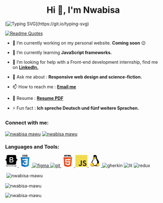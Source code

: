 <h1 align="center">Hi 👋, I'm Nwabisa</h1>

[![Typing SVG](https://readme-typing-svg.demolab.com?font=Mono&weight=900&size=40&pause=1000&color=27A6F7&background=FFFFFF00&center=true&vCenter=true&width=650&height=100&lines=Front-end+Developer.;Tech-enthusiast.;Full-time+bookworm.;Part-time+cinephile.;A+curious+cat%3F;Fan+of+simple+software.)](https://git.io/typing-svg)

[![Readme Quotes](https://quotes-github-readme.vercel.app/api?type=horizontal&theme=nord)](https://github.com/piyushsuthar/github-readme-quotes)

- 🔭 I’m currently working on my personal website. **Coming soon** :wink:

- 🌱 I’m currently learning **JavaScript frameworks.**

- 🤝 I’m looking for help with a Front-end development internship, find me on [**LinkedIn.**](https://www.linkedin.com/in/nwabisa-mawu-b21735198/)

- 💬 Ask me about : **Responsive web design and science-fiction.**

- 📫 How to reach me : [**Email me**](nwabisa.mawu@gmail.com)

- 📄 Resume : [**Resume PDF**](https://github.com/Nwabisa-Mawu/Nwabisa-Mawu/blob/main/Miss_Nwabisa%20Mawu_Resume.pdf)

- ⚡ Fun fact : **Ich spreche Deutsch und fünf weitere Sprachen.**

<h3 align="left">Connect with me:</h3>
<p align="left">
<a href="https://codepen.io/Nwabisa_94" target="blank"><img align="center" src="https://raw.githubusercontent.com/rahuldkjain/github-profile-readme-generator/master/src/images/icons/Social/codepen.svg" alt="nwabisa mawu" height="30" width="40" /></a>
<a href="https://www.linkedin.com/in/nwabisa-mawu-b21735198/" target="blank"><img align="center" src="https://raw.githubusercontent.com/rahuldkjain/github-profile-readme-generator/master/src/images/icons/Social/linked-in-alt.svg" alt="nwabisa mawu" height="30" width="40" /></a>
</p>

<h3 align="left">Languages and Tools:</h3>
<p align="left"> <a href="https://getbootstrap.com" target="_blank" rel="noreferrer"> <img src="https://raw.githubusercontent.com/devicons/devicon/master/icons/bootstrap/bootstrap-plain-wordmark.svg" alt="bootstrap" width="40" height="40"/> </a> <a href="https://www.w3schools.com/css/" target="_blank" rel="noreferrer"> <img src="https://raw.githubusercontent.com/devicons/devicon/master/icons/css3/css3-original-wordmark.svg" alt="css3" width="40" height="40"/> </a> <a href="https://www.figma.com/" target="_blank" rel="noreferrer"> <img src="https://www.vectorlogo.zone/logos/figma/figma-icon.svg" alt="figma" width="40" height="40"/> </a> <a href="https://git-scm.com/" target="_blank" rel="noreferrer"> <img src="https://www.vectorlogo.zone/logos/git-scm/git-scm-icon.svg" alt="git" width="40" height="40"/> </a> <a href="https://www.w3.org/html/" target="_blank" rel="noreferrer"> <img src="https://raw.githubusercontent.com/devicons/devicon/master/icons/html5/html5-original-wordmark.svg" alt="html5" width="40" height="40"/> </a> <a href="https://developer.mozilla.org/en-US/docs/Web/JavaScript" target="_blank" rel="noreferrer"> <img src="https://raw.githubusercontent.com/devicons/devicon/master/icons/javascript/javascript-original.svg" alt="javascript" width="40" height="40"/> </a> <a href="https://www.linux.org/" target="_blank" rel="noreferrer"> <img src="https://raw.githubusercontent.com/devicons/devicon/master/icons/linux/linux-original.svg" alt="linux" width="40" height="40"/> </a>
<img src="https://skillicons.dev/icons?i=gherkin" alt="gherkin" width="40" height="40"/>
<img src="https://skillicons.dev/icons?i=lit" alt="lit" width="40" height="40"/>
<img src="https://skillicons.dev/icons?i=redux" alt="redux" width="40" height="40"/>
</p>

<p>&nbsp;<img align="center" src="https://github-readme-stats.vercel.app/api?username=nwabisa-mawu&show_icons=true&locale=en" alt="nwabisa-mawu" /></p>

<p><img align="center" src="https://github-readme-streak-stats.herokuapp.com/?user=nwabisa-mawu&" alt="nwabisa-mawu" /></p>

<p align="left"> <img src="https://komarev.com/ghpvc/?username=nwabisa-mawu&label=Profile%20views&color=0e75b6&style=flat" alt="nwabisa-mawu" /> </p>
